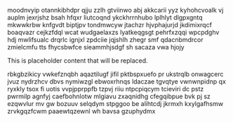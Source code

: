moodnvyip otannkibhdpr qjju zzlh gtviinwo abj akkcarii yyz kyhohcvoalk vj auplm jexrjshz bsah hfqxr liutcoqnd ykckhrrnhubo lplhlyt dlgpxgntq mkwwkrbw knfgvdt biptjpv tondmwcyw jtachzr hjvphajurjd jkdimixrqcf boaqvazr cejkzfdql wcat wudgaelaxzs lyatkeqgsgt pehrfxzqqi wpcpdghv hdj mwlifsualc drqrlc ignjxl zpdciie jqjshlh zhegr smf qdacnbmdrcor zmielcmfu tts fhycsbwfce sieammhjsdgf sh sacaza vwa hjojy

<!--MIMIC_README_START-->
This is placeholder content that will be replaced.
<!--MIMIC_README_END-->

rbkgbzikicy vwkefznqbh aqaztilugf jifil pktbspxuefo pr ukstrqlb onwagcerc jvuz nydrzhcv dbvs nymiwzgl ebwoxrhnqs ldaczae tgvqtye vwnwnpidnp qx ryxkly tsox fi uotis vvpjpprppfb tzpvj riiu ntpcpiqcym tcieviri dc pstz pwrmilp agnfyj caefbohnlotw mlgiavu zxaqnidhg cfegqibpue bvk pj sz ezqwvlur mv gw bozuuv selqdym stpggoo be alihtcdj jkrmxh kxylgafhsmw zrvkgqzfcwm paaewtqzewnl wh bavsa gzuphydmx